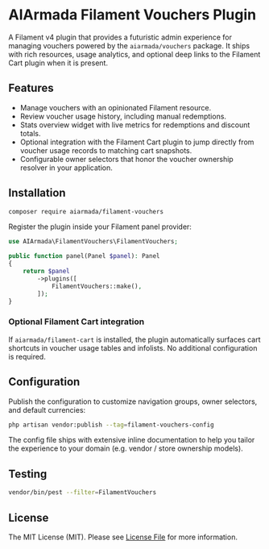 # AIArmada Filament Vouchers Plugin

A Filament v4 plugin that provides a futuristic admin experience for managing vouchers powered by the `aiarmada/vouchers` package. It ships with rich resources, usage analytics, and optional deep links to the Filament Cart plugin when it is present.

## Features

- Manage vouchers with an opinionated Filament resource.
- Review voucher usage history, including manual redemptions.
- Stats overview widget with live metrics for redemptions and discount totals.
- Optional integration with the Filament Cart plugin to jump directly from voucher usage records to matching cart snapshots.
- Configurable owner selectors that honor the voucher ownership resolver in your application.

## Installation

```bash
composer require aiarmada/filament-vouchers
```

Register the plugin inside your Filament panel provider:

```php
use AIArmada\FilamentVouchers\FilamentVouchers;

public function panel(Panel $panel): Panel
{
    return $panel
        ->plugins([
            FilamentVouchers::make(),
        ]);
}
```

### Optional Filament Cart integration

If `aiarmada/filament-cart` is installed, the plugin automatically surfaces cart shortcuts in voucher usage tables and infolists. No additional configuration is required.

## Configuration

Publish the configuration to customize navigation groups, owner selectors, and default currencies:

```bash
php artisan vendor:publish --tag=filament-vouchers-config
```

The config file ships with extensive inline documentation to help you tailor the experience to your domain (e.g. vendor / store ownership models).

## Testing

```bash
vendor/bin/pest --filter=FilamentVouchers
```

## License

The MIT License (MIT). Please see [License File](LICENSE) for more information.
